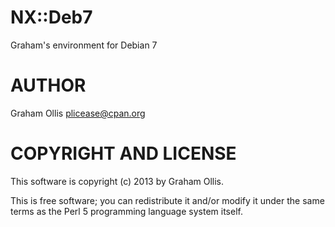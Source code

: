 # NX::Deb7

Graham's environment for Debian 7

# AUTHOR

Graham Ollis <plicease@cpan.org>

# COPYRIGHT AND LICENSE

This software is copyright (c) 2013 by Graham Ollis.

This is free software; you can redistribute it and/or modify it under
the same terms as the Perl 5 programming language system itself.
